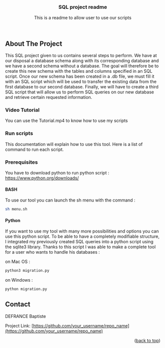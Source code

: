 <a name="readme-top"></a>

<br />
<div align="center">
  <h3 align="center">SQL project readme</h3>

  <p align="center">
    This is a readme to allow user to use our scripts
    <br />
    <br />
    <br />
  </p>
</div>





<!-- ABOUT THE PROJECT -->
## About The Project

This SQL project given to us contains several steps to perform. We have at our disposal a database schema along with its corresponding database and we have a second schema without a database. The goal will therefore be to create this new schema with the tables and columns specified in an SQL script. Once our new schema has been created in a .db file, we must fill it with an SQL script which will be used to transfer the existing data from the first database to our second database. Finally, we will have to create a third SQL script that will allow us to perform SQL queries on our new database and retrieve certain requested information.

### Video Tutorial

You can use the Tutorial.mp4 to know how to use my scripts



### Run scripts

This documentation will explain how to use this tool. Here is a list of command to run each script.



### Prerequisites

You have to download python to run python script :
https://www.python.org/downloads/


#### BASH

To use our tool you can launch the sh menu with the command :

   ```sh
   sh menu.sh
   ```
#### Python

If you want to use my tool with many more possibilities and options you can use this python script. To be able to have a completely modifiable structure, I integrated my previously created SQL queries into a python script using the sqlite3 library. Thanks to this script I was able to make a complete tool for a user who wants to handle his databases :

on Mac OS :

   ```sh
   python3 migration.py
   ```
on Windows :
 ```sh
 python migration.py
   ```
  
<!-- CONTACT -->
## Contact

DEFRANCE Baptiste

Project Link: [https://github.com/your_username/repo_name](https://github.com/your_username/repo_name)

<p align="right">(<a href="#readme-top">back to top</a>)</p>




